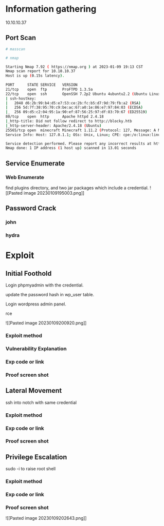 # Information gathering
10.10.10.37
## Port Scan

``` bash
# masscan

# nmap

Starting Nmap 7.92 ( https://nmap.org ) at 2023-01-09 19:13 CST                                                                                                                                                                      
Nmap scan report for 10.10.10.37                                                                                  
Host is up (0.15s latency).                                                                                       
                                                         
PORT      STATE SERVICE   VERSION                                                                                 
21/tcp    open  ftp       ProFTPD 1.3.5a                                                                          
22/tcp    open  ssh       OpenSSH 7.2p2 Ubuntu 4ubuntu2.2 (Ubuntu Linux; protocol 2.0)                                                                                                                                               
| ssh-hostkey:                                                                                                    
|   2048 d6:2b:99:b4:d5:e7:53:ce:2b:fc:b5:d7:9d:79:fb:a2 (RSA)                                                                                                                                                                       
|   256 5d:7f:38:95:70:c9:be:ac:67:a0:1e:86:e7:97:84:03 (ECDSA)                                                                                                                                                                      
|_  256 09:d5:c2:04:95:1a:90:ef:87:56:25:97:df:83:70:67 (ED25519)                                                                                                                                                                    
80/tcp    open  http      Apache httpd 2.4.18                                                                     
|_http-title: Did not follow redirect to http://blocky.htb                                                        
|_http-server-header: Apache/2.4.18 (Ubuntu)                                                                      
25565/tcp open  minecraft Minecraft 1.11.2 (Protocol: 127, Message: A Minecraft Server, Users: 0/20)                                                                                                                                 
Service Info: Host: 127.0.1.1; OSs: Unix, Linux; CPE: cpe:/o:linux:linux_kernel                                                                                                                                                      

Service detection performed. Please report any incorrect results at https://nmap.org/submit/ .                                                                                                                                       
Nmap done: 1 IP address (1 host up) scanned in 13.01 seconds
```

## Service Enumerate

### Web Enumerate

find plugins directory, and two jar packages which include a credential. 
![[Pasted image 20230109195003.png]]




## Password Crack
### john

### hydra


# Exploit

## Initial Foothold
Login phpmyadmin with the credential.

update the password hash in wp_user table.

Login wordpress admin panel.

rce

![[Pasted image 20230109200920.png]]

### Exploit method

### Vulnerability Explanation

### Exp code or link

### Proof screen shot



## Lateral Movement
ssh into notch with same credential
### Exploit method

### Exp code or link

### Proof screen shot


## Privilege Escalation
sudo -i to raise root shell
### Exploit method

### Exp code or link

### Proof screen shot

![[Pasted image 20230109202643.png]]